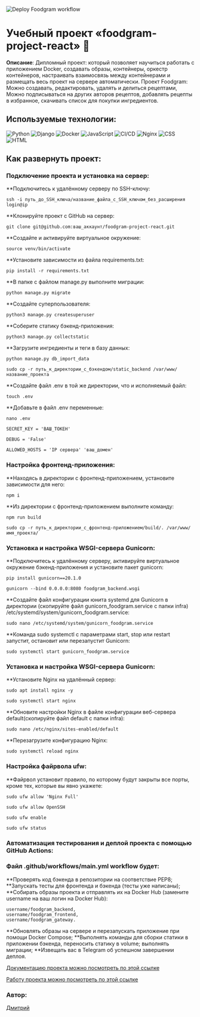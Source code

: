 
![Deploy Foodgram workflow](https://github.com/stekenergo/foodgram-project-react/actions/workflows/main.yml/badge.svg)

# Учебный проект «foodgram-project-react» :monocle_face:

**Описание**: Дипломный проект: который позволяет научиться 
работать с приложением Docker, создавать образы, контейнеры, оркестр контейнеров,
настраивать взаимосвязь между контейнерами и размещать весь проект на сервере автоматически. 
Проект Foodgram:
Можно создавать, редактировать, удалять и делиться рецептами, Можно подписываться на других
авторов рецептов, добавлять рецепты в избранное, скачивать список для покупки ингредиентов.


## Используемые технологии:

![Python](https://img.shields.io/badge/Python-3776AB?style=for-the-badge&logo=python&logoColor=white)
![Django](https://img.shields.io/badge/Django-092E20?style=for-the-badge&logo=django&logoColor=white)
![Docker](https://user-images.githubusercontent.com/25181517/117207330-263ba280-adf4-11eb-9b97-0ac5b40bc3be.png)
![JavaScript](https://img.shields.io/badge/JavaScript-F7DF1E?style=for-the-badge&logo=javascript&logoColor=black)
![CI/CD](https://user-images.githubusercontent.com/25181517/183868728-b2e11072-00a5-47e2-8a4e-4ebbb2b8c554.png)
![Nginx](https://user-images.githubusercontent.com/25181517/183345125-9a7cd2e6-6ad6-436f-8490-44c903bef84c.png)
![CSS](https://img.shields.io/badge/CSS-239120?&style=for-the-badge&logo=css3&logoColor=white)
![HTML](https://img.shields.io/badge/HTML-239120?style=for-the-badge&logo=html5&logoColor=white)


## Как развернуть проект:
### Подключение проекта и установка на сервер:
**Подключитесь к удалённому серверу по SSH-ключу:
```
ssh -i путь_до_SSH_ключа/название_файла_с_SSH_ключом_без_расширения login@ip
```
**Клонируйте проект с GitHub на сервер:
```
git clone git@github.com:ваш_аккаунт/foodgram-project-react.git
```
**Создайте и активируйте виртуальное окружение:
```
source venv/bin/activate
```
**Установите зависимости из файла requirements.txt:
```
pip install -r requirements.txt
```
**В папке с файлом manage.py выполните миграции:
```
python manage.py migrate
```
**Создайте суперпользователя:
```
python3 manage.py createsuperuser
```
**Соберите статику бэкенд-приложения:
```
python3 manage.py collectstatic
```
**Загрузите ингредиенты и теги в базу данных:
```
python manage.py db_import_data
```
```
sudo cp -r путь_к_директории_с_бэкендом/static_backend /var/www/название_проекта
```

**Создайте файл .env в той же директории, что и исполняемый файл:
```
touch .env
```
**Добавьте в файл .env переменные:
```
nano .env
```
```
SECRET_KEY = 'ВАШ_ТОКЕН'
```
```
DEBUG = 'False'
```
```
ALLOWED_HOSTS = 'IP сервера' 'ваш_домен'
```
### Настройка фронтенд-приложения:
**Находясь в директории с фронтенд-приложением, установите зависимости для него:
```
npm i
```
**Из директории с фронтенд-приложением выполните команду:
```
npm run build
```
```
sudo cp -r путь_к_директории_с_фронтенд-приложением/build/. /var/www/имя_проекта/
```
### Установка и настройка WSGI-сервера Gunicorn:
**Подключитесь к удалённому серверу, активируйте виртуальное окружение бэкенд-приложения и установите пакет gunicorn:
```
pip install gunicorn==20.1.0
```
```
gunicorn --bind 0.0.0.0:8080 foodgram_backend.wsgi
```
**Создайте файл конфигурации юнита systemd для Gunicorn в директории (скопируйте файл gunicorn_foodgram.service с папки infra) /etc/systemd/system/gunicorn_foodgram.service:
```
sudo nano /etc/systemd/system/gunicorn_foodgram.service
```
**Команда sudo systemctl с параметрами start, stop или restart запустит, остановит или перезапустит Gunicorn:
```
sudo systemctl start gunicorn_foodgram.service
```
### Установка и настройка WSGI-сервера Gunicorn:
**Установите Nginx на удалённый сервер:
```
sudo apt install nginx -y
```
```
sudo systemctl start nginx
```
**Обновите настройки Nginx в файле конфигурации веб-сервера default(скопируйте файл default с папки infra):
```
sudo nano /etc/nginx/sites-enabled/default
```
**Перезагрузите конфигурацию Nginx:
```
sudo systemctl reload nginx
```
### Настройка файрвола ufw:
**Файрвол установит правило, по которому будут закрыты все порты, кроме тех, которые вы явно укажете:
```
sudo ufw allow 'Nginx Full'
```
```
sudo ufw allow OpenSSH
```
```
sudo ufw enable
```
```
sudo ufw status
```
### Автоматизация тестирования и деплой проекта с помощью GitHub Actions:
### Файл .github/workflows/main.yml workflow будет:
**Проверять код бэкенда в репозитории на соответствие PEP8;
**Запускать тесты для фронтенда и бэкенда (тесты уже написаны);
**Собирать образы проекта и отправлять их на Docker Hub (замените username на ваш логин на Docker Hub):
```
username/foodgram_backend,
username/foodgram_frontend,
username/foodgram_gateway.
```
**Обновлять образы на сервере и перезапускать приложение при помощи Docker Compose;
**Выполнять команды для сборки статики в приложении бэкенда, переносить статику в volume; выполнять миграции;
**Извещать вас в Telegram об успешном завершении деплоя.

[Документацию проекта можно посмотреть по этой ссылке](https://foodgramassist.sytes.net/api/docs/)

[Работу проекта можно посмотреть по этой ссылке](https://foodgramassist.sytes.net)

### Автор: 
[Дмитрий](https://github.com/stekenergo)
